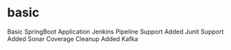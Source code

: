 # basic
Basic SpringBoot Application
Jenkins Pipeline Support
Added Junit Support
Added Sonar Coverage
Cleanup
Added Kafka
